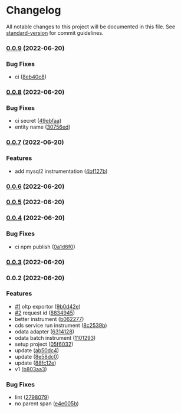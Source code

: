 # Changelog

All notable changes to this project will be documented in this file. See [standard-version](https://github.com/conventional-changelog/standard-version) for commit guidelines.

### [0.0.9](https://github.com/Soontao/opentelemetry-cds/compare/v0.0.8...v0.0.9) (2022-06-20)


### Bug Fixes

* ci ([8eb40c8](https://github.com/Soontao/opentelemetry-cds/commit/8eb40c808eab318c9ac5938cbfdb3b45c86f2610))

### [0.0.8](https://github.com/Soontao/opentelemetry-cds/compare/v0.0.7...v0.0.8) (2022-06-20)


### Bug Fixes

* ci secret ([49ebfaa](https://github.com/Soontao/opentelemetry-cds/commit/49ebfaab8eeb3bc72a9622177017225be4c0ad16))
* entity name ([30756ed](https://github.com/Soontao/opentelemetry-cds/commit/30756ed4caa5edf5c594aa54aa491ebca76fe3f3))

### [0.0.7](https://github.com/Soontao/opentelemetry-cds/compare/v0.0.6...v0.0.7) (2022-06-20)


### Features

* add mysql2 instrumentation ([4bf127b](https://github.com/Soontao/opentelemetry-cds/commit/4bf127b400e80754e7bcd5814b71f86356b30df2))

### [0.0.6](https://github.com/Soontao/opentelemetry-cds/compare/v0.0.5...v0.0.6) (2022-06-20)

### [0.0.5](https://github.com/Soontao/opentelemetry-cds/compare/v0.0.4...v0.0.5) (2022-06-20)

### [0.0.4](https://github.com/Soontao/opentelemetry-cds/compare/v0.0.3...v0.0.4) (2022-06-20)


### Bug Fixes

* ci npm publish ([0a1d6f0](https://github.com/Soontao/opentelemetry-cds/commit/0a1d6f06c57a63ef23e4123defbf05b1aef8a7ea))

### [0.0.3](https://github.com/Soontao/opentelemetry-cds/compare/v0.0.2...v0.0.3) (2022-06-20)

### 0.0.2 (2022-06-20)


### Features

* [#1](https://github.com/Soontao/opentelemetry-cds/issues/1) oltp exportor ([9b0d42e](https://github.com/Soontao/opentelemetry-cds/commit/9b0d42e863c1ad8bfb98fc8e3a9713262c525505))
* [#2](https://github.com/Soontao/opentelemetry-cds/issues/2) request id ([8834945](https://github.com/Soontao/opentelemetry-cds/commit/88349457ac65f6e25fbd5decfe2d94ad410fbba2))
* better instrument ([b062277](https://github.com/Soontao/opentelemetry-cds/commit/b06227785fee7826a59f99e05cfd85aa972e495e))
* cds service run instrument ([8c2539b](https://github.com/Soontao/opentelemetry-cds/commit/8c2539b8d96ffc998ebdb3a66d4fef7fe3391ced))
* odata adapter ([6314128](https://github.com/Soontao/opentelemetry-cds/commit/6314128f99c52d1c4cab5f6451a2f2dd23bf4a59))
* odata batch instrument ([1101293](https://github.com/Soontao/opentelemetry-cds/commit/1101293bb819ab521935a5441ceba3ef5208a678))
* setup project ([05f6032](https://github.com/Soontao/opentelemetry-cds/commit/05f60328d2b03f559a3e0d662b29fc8707cfa77e))
* update ([ab50dc4](https://github.com/Soontao/opentelemetry-cds/commit/ab50dc49cefd50af3941116981d443abe86ff7e6))
* update ([8e58dc0](https://github.com/Soontao/opentelemetry-cds/commit/8e58dc0773a3b5aedbc5f17ffdd2c6d50320083c))
* update ([88fc12e](https://github.com/Soontao/opentelemetry-cds/commit/88fc12e73bfff9083132c58c3cd35120726939c5))
* v1 ([b803aa3](https://github.com/Soontao/opentelemetry-cds/commit/b803aa30fd90ceeb5fafbbd43373611b5256abfe))


### Bug Fixes

* lint ([2798079](https://github.com/Soontao/opentelemetry-cds/commit/2798079aed32e56b277c8e7cd8078e1dccdc4cfc))
* no parent span ([e4e005b](https://github.com/Soontao/opentelemetry-cds/commit/e4e005b41b903e85d2f3a206f514d776a77d46a9))

